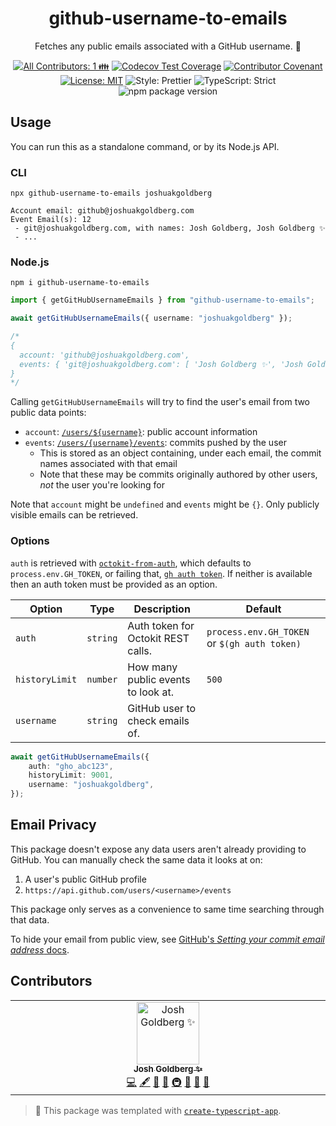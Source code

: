 <h1 align="center">github-username-to-emails</h1>

<p align="center">Fetches any public emails associated with a GitHub username. 📧</p>

<p align="center">
	<!-- prettier-ignore-start -->
	<!-- ALL-CONTRIBUTORS-BADGE:START - Do not remove or modify this section -->
	<a href="#contributors" target="_blank"><img alt="All Contributors: 1 👪" src="https://img.shields.io/badge/all_contributors-1_👪-21bb42.svg" /></a>
<!-- ALL-CONTRIBUTORS-BADGE:END -->
	<!-- prettier-ignore-end -->
	<a href="https://codecov.io/gh/JoshuaKGoldberg/github-username-to-emails" target="_blank"><img alt="Codecov Test Coverage" src="https://codecov.io/gh/JoshuaKGoldberg/github-username-to-emails/branch/main/graph/badge.svg"/></a>
	<a href="https://github.com/JoshuaKGoldberg/github-username-to-emails/blob/main/.github/CODE_OF_CONDUCT.md" target="_blank"><img alt="Contributor Covenant" src="https://img.shields.io/badge/code_of_conduct-enforced-21bb42" /></a>
	<a href="https://github.com/JoshuaKGoldberg/github-username-to-emails/blob/main/LICENSE.md" target="_blank"><img alt="License: MIT" src="https://img.shields.io/github/license/JoshuaKGoldberg/github-username-to-emails?color=21bb42"></a>
	<img alt="Style: Prettier" src="https://img.shields.io/badge/style-prettier-21bb42.svg" />
	<img alt="TypeScript: Strict" src="https://img.shields.io/badge/typescript-strict-21bb42.svg" />
	<img alt="npm package version" src="https://img.shields.io/npm/v/github-username-to-emails?color=21bb42" />
</p>

## Usage

You can run this as a standalone command, or by its Node.js API.

### CLI

```shell
npx github-username-to-emails joshuakgoldberg
```

```plaintext
Account email: github@joshuakgoldberg.com
Event Email(s): 12
 - git@joshuakgoldberg.com, with names: Josh Goldberg, Josh Goldberg ✨
 - ...
```

### Node.js

```shell
npm i github-username-to-emails
```

```ts
import { getGitHubUsernameEmails } from "github-username-to-emails";

await getGitHubUsernameEmails({ username: "joshuakgoldberg" });

/*
{
  account: 'github@joshuakgoldberg.com',
  events: { 'git@joshuakgoldberg.com': [ 'Josh Goldberg ✨', 'Josh Goldberg' ] }
}
*/
```

Calling `getGitHubUsernameEmails` will try to find the user's email from two public data points:

- `account`: [`/users/${username}`](https://docs.github.com/en/rest/users/users?apiVersion=2022-11-28#get-a-user): public account information
- `events`: [`/users/{username}/events`](https://docs.github.com/en/rest/activity/events?apiVersion=2022-11-28#list-public-events-for-a-user): commits pushed by the user
  - This is stored as an object containing, under each email, the commit names associated with that email
  - Note that these may be commits originally authored by other users, _not_ the user you're looking for

Note that `account` might be `undefined` and `events` might be `{}`.
Only publicly visible emails can be retrieved.

### Options

`auth` is retrieved with [`octokit-from-auth`](https://github.com/JoshuaKGoldberg/octokit-from-auth), which defaults to `process.env.GH_TOKEN`, or failing that, [`gh auth token`](https://cli.github.com/manual/gh_auth_token).
If neither is available then an auth token must be provided as an option.

| Option         | Type     | Description                        | Default                                      |
| -------------- | -------- | ---------------------------------- | -------------------------------------------- |
| `auth`         | `string` | Auth token for Octokit REST calls. | `process.env.GH_TOKEN` or `$(gh auth token)` |
| `historyLimit` | `number` | How many public events to look at. | `500`                                        |
| `username`     | `string` | GitHub user to check emails of.    |                                              |

```ts
await getGitHubUsernameEmails({
	auth: "gho_abc123",
	historyLimit: 9001,
	username: "joshuakgoldberg",
});
```

## Email Privacy

This package doesn't expose any data users aren't already providing to GitHub.
You can manually check the same data it looks at on:

1. A user's public GitHub profile
2. `https://api.github.com/users/<username>/events`

This package only serves as a convenience to same time searching through that data.

To hide your email from public view, see [GitHub's _Setting your commit email address_ docs](https://docs.github.com/en/account-and-profile/setting-up-and-managing-your-personal-account-on-github/managing-email-preferences/setting-your-commit-email-address).

## Contributors

<!-- spellchecker: disable -->
<!-- ALL-CONTRIBUTORS-LIST:START - Do not remove or modify this section -->
<!-- prettier-ignore-start -->
<!-- markdownlint-disable -->
<table>
  <tbody>
    <tr>
      <td align="center" valign="top" width="14.28%"><a href="http://www.joshuakgoldberg.com/"><img src="https://avatars.githubusercontent.com/u/3335181?v=4?s=100" width="100px;" alt="Josh Goldberg ✨"/><br /><sub><b>Josh Goldberg ✨</b></sub></a><br /><a href="https://github.com/JoshuaKGoldberg/github-username-to-emails/commits?author=JoshuaKGoldberg" title="Code">💻</a> <a href="#content-JoshuaKGoldberg" title="Content">🖋</a> <a href="https://github.com/JoshuaKGoldberg/github-username-to-emails/commits?author=JoshuaKGoldberg" title="Documentation">📖</a> <a href="#ideas-JoshuaKGoldberg" title="Ideas, Planning, & Feedback">🤔</a> <a href="#infra-JoshuaKGoldberg" title="Infrastructure (Hosting, Build-Tools, etc)">🚇</a> <a href="#maintenance-JoshuaKGoldberg" title="Maintenance">🚧</a> <a href="#projectManagement-JoshuaKGoldberg" title="Project Management">📆</a> <a href="#tool-JoshuaKGoldberg" title="Tools">🔧</a></td>
    </tr>
  </tbody>
</table>

<!-- markdownlint-restore -->
<!-- prettier-ignore-end -->

<!-- ALL-CONTRIBUTORS-LIST:END -->
<!-- spellchecker: enable -->

<!-- You can remove this notice if you don't want it 🙂 no worries! -->

> 💙 This package was templated with [`create-typescript-app`](https://github.com/JoshuaKGoldberg/create-typescript-app).
